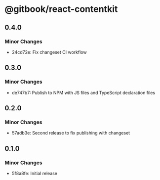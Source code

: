 # @gitbook/react-contentkit

## 0.4.0

### Minor Changes

-   24cd72e: Fix changeset CI workflow

## 0.3.0

### Minor Changes

-   de747b7: Publish to NPM with JS files and TypeScript declaration files

## 0.2.0

### Minor Changes

-   57adb3e: Second release to fix publishing with changeset

## 0.1.0

### Minor Changes

-   5f8a8fe: Initial release
